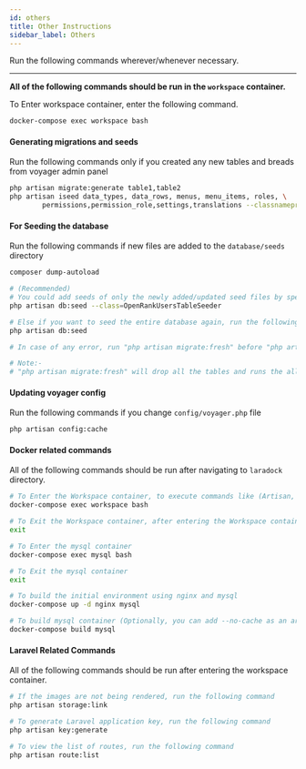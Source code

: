 ```yaml
---
id: others
title: Other Instructions
sidebar_label: Others
---
```


Run the following commands wherever/whenever necessary.

---

**All of the following commands should be run in the `workspace` container.**

To Enter workspace container, enter the following command.

<!--DOCUSAURUS_CODE_TABS-->
<!--Bash-->
```bash
docker-compose exec workspace bash
```
<!--END_DOCUSAURUS_CODE_TABS-->

#### Generating migrations and seeds 

Run the following commands only if you created any new tables and breads from voyager admin panel

<!--DOCUSAURUS_CODE_TABS-->
<!--Bash-->
```bash
php artisan migrate:generate table1,table2
php artisan iseed data_types, data_rows, menus, menu_items, roles, \
        permissions,permission_role,settings,translations --classnameprefix=OpenRank
```
<!--END_DOCUSAURUS_CODE_TABS-->

#### For Seeding the database

Run the following commands if new files are added to the `database/seeds` directory

<!--DOCUSAURUS_CODE_TABS-->
<!--Bash-->
```bash
composer dump-autoload

# (Recommended) 
# You could add seeds of only the newly added/updated seed files by specifying the class
php artisan db:seed --class=OpenRankUsersTableSeeder

# Else if you want to seed the entire database again, run the following command
php artisan db:seed

# In case of any error, run "php artisan migrate:fresh" before "php artisan db:seed"

# Note:- 
# "php artisan migrate:fresh" will drop all the tables and runs the all migrations again 
```
<!--END_DOCUSAURUS_CODE_TABS-->

#### Updating voyager config

Run the following commands if you change `config/voyager.php` file

<!--DOCUSAURUS_CODE_TABS-->
<!--Bash-->
```bash
php artisan config:cache
```
<!--END_DOCUSAURUS_CODE_TABS-->

#### Docker related commands

All of the following commands should be run after navigating to `laradock` directory.

<!--DOCUSAURUS_CODE_TABS-->
<!--Bash-->
```bash
# To Enter the Workspace container, to execute commands like (Artisan, Composer, Gulp, …)
docker-compose exec workspace bash

# To Exit the Workspace container, after entering the Workspace container
exit

# To Enter the mysql container
docker-compose exec mysql bash

# To Exit the mysql container
exit

# To build the initial environment using nginx and mysql
docker-compose up -d nginx mysql

# To build mysql container (Optionally, you can add --no-cache as an argument)
docker-compose build mysql
```
<!--END_DOCUSAURUS_CODE_TABS-->

#### Laravel Related Commands

All of the following commands should be run after entering the workspace container.

<!--DOCUSAURUS_CODE_TABS-->
<!--Bash-->
```bash
# If the images are not being rendered, run the following command
php artisan storage:link

# To generate Laravel application key, run the following command
php artisan key:generate

# To view the list of routes, run the following command
php artisan route:list
```
<!--END_DOCUSAURUS_CODE_TABS-->

